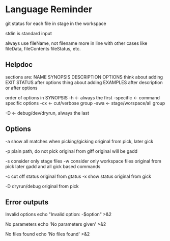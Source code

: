 Language Reminder
=================

git status for each file
in stage
in the workspace

stdin is standard input

always use fileName, not filename
more in line with other cases like fileData, fileContents fileStatus, etc.


Helpdoc
-------

sections are: NAME SYNOPSIS DESCRIPTION OPTIONS
think about adding EXIT STATUS after options
thing about adding EXAMPLES after description or after options

order of options in SYNOPSIS
-h <- always the first
-specific <- command specific options
-cx <- cut/verbose group
-swa <- stage/worspace/all group


-D <- debug/dev/dryrun, always the last


Options
-------

-a show all matches when picking/gicking
	original from pick, later gick

-p plain path, do not pick
	original from giff
	original will be gadd

-s consider only stage files
-w consider only workspace files
	original from pick
	later gadd and all gick based commands

-c cut off status
	original from gtatus
-x show status
	original from gick

-D dryrun/debug
	original from pick


Error outputs
-------------

Invalid options
echo "Invalid option: -$option" >&2

No parameters
echo 'No parameters given' >&2

No files found
echo 'No files found' >&2